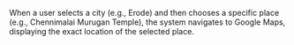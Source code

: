 When a user selects a city (e.g., Erode) and then chooses a specific place (e.g., Chennimalai Murugan Temple), the system navigates to Google Maps, displaying the exact location of the selected place.
